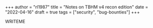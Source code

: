 +++
author = "rl1987"
title = "Notes on TBHM v4 recon edition"
date = "2022-04-16"
draft = true
tags = ["security", "bug-bounties"]
+++

WRITEME
